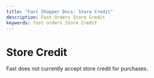 ```yaml
---
title: "Fast Shopper Docs: Store Credit"
description: Fast Orders Store Credit
keywords: fast orders Store Credit
---
```


# Store Credit

Fast does not currently accept store credit for purchases.

